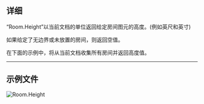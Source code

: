 ## 详细
“Room.Height”以当前文档的单位返回给定房间图元的高度。(例如英尺和英寸)

如果给定了无边界或未放置的房间，则返回空值。

在下面的示例中，将从当前文档收集所有房间并返回高度值。
___
## 示例文件

![Room.Height](./Revit.Elements.Room.Height_img.jpg)
